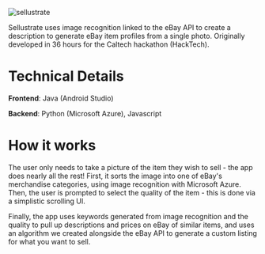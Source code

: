 ![sellustrate](https://github.com/jakebildy/sellustrate/blob/master/sellustrate_logo.png?raw=true)

Sellustrate uses image recognition linked to the eBay API to create a description to generate eBay item profiles from a single photo. Originally developed in 36 hours for the Caltech hackathon (HackTech).


# Technical Details
 **Frontend**: Java (Android Studio)

 **Backend**: Python (Microsoft Azure), Javascript
 
 # How it works
The user only needs to take a picture of the item they wish to sell - the app does nearly all the rest!
First, it sorts the image into one of eBay's merchandise categories, using image recognition with Microsoft Azure.
Then, the user is prompted to select the quality of the item - this is done via a simplistic scrolling UI.

Finally, the app uses keywords generated from image recognition and the quality to pull up descriptions and prices on eBay of similar items, and uses an algorithm we created alongside the eBay API to generate a custom listing for what you want to sell.


